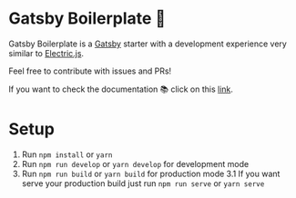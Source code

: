 # Gatsby Boilerplate 🚀

Gatsby Boilerplate is a [Gatsby](https://github.com/gatsbyjs/gatsby) starter with a development experience very similar to [Electric.js](https://github.com/electricjs/electric).

Feel free to contribute with issues and PRs!

If you want to check the documentation 📚 click on this [link](https://github.com/diegonvs/gatsby-boilerplate/wiki).

# Setup

1. Run `npm install` or `yarn`
2. Run `npm run develop` or `yarn develop` for development mode
3. Run `npm run build` or `yarn build` for production mode
3.1 If you want serve your production build just run `npm run serve` or `yarn serve`


